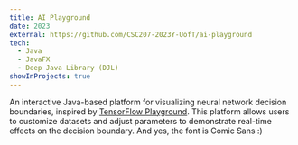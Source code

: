 ```yaml
---
title: AI Playground
date: 2023
external: https://github.com/CSC207-2023Y-UofT/ai-playground
tech:
  - Java
  - JavaFX
  - Deep Java Library (DJL)
showInProjects: true
---
```


An interactive Java-based platform for visualizing neural network decision boundaries, inspired by [TensorFlow Playground](https://playground.tensorflow.org). This platform allows users to customize datasets and adjust parameters to demonstrate real-time effects on the decision boundary. And yes, the font is Comic Sans :) 
